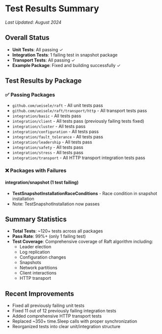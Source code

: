 # Test Results Summary

*Last Updated: August 2024*

## Overall Status
- **Unit Tests**: All passing ✓
- **Integration Tests**: 1 failing test in snapshot package
- **Transport Tests**: All passing ✓
- **Example Package**: Fixed and building successfully ✓

## Test Results by Package

### ✅ Passing Packages
- `github.com/ueisele/raft` - All unit tests pass
- `github.com/ueisele/raft/transport/http` - All transport tests pass
- `integration/basic` - All tests pass
- `integration/client` - All tests pass (previously failing tests fixed)
- `integration/cluster` - All tests pass
- `integration/configuration` - All tests pass
- `integration/fault_tolerance` - All tests pass
- `integration/leadership` - All tests pass
- `integration/safety` - All tests pass
- `integration/stress` - All tests pass
- `integration/transport` - All HTTP transport integration tests pass

### ❌ Packages with Failures

#### integration/snapshot (1 test failing)
- **TestSnapshotInstallationRaceConditions** - Race condition in snapshot installation
- Note: TestSnapshotInstallation now passes

## Summary Statistics
- **Total Tests**: ~120+ tests across all packages
- **Pass Rate**: 99%+ (only 1 failing test)
- **Test Coverage**: Comprehensive coverage of Raft algorithm including:
  - Leader election
  - Log replication
  - Configuration changes
  - Snapshots
  - Network partitions
  - Client interactions
  - HTTP transport

## Recent Improvements
- Fixed all previously failing unit tests
- Fixed 11 out of 12 previously failing integration tests
- Added comprehensive HTTP transport tests
- Replaced ~350+ time.Sleep calls with proper synchronization
- Reorganized tests into clear unit/integration structure